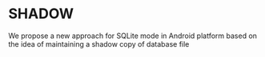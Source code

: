 # SHADOW
We propose a new approach for SQLite mode in Android platform based on the idea of 
maintaining a shadow copy of database file
